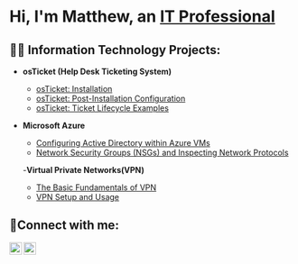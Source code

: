 <h1>Hi, I'm Matthew, an <a href="https://linkedin.com/in/matthewtech">IT Professional</a>

<h2>👨‍💻 Information Technology Projects:</h2>

- <b>osTicket (Help Desk Ticketing System)</b>
  - [osTicket: Installation](https://github.com/Mattgtech/ost-Installation)
  - [osTicket: Post-Installation Configuration](https://github.com/mattgtech/post-install-config)
  - [osTicket: Ticket Lifecycle Examples](https://github.com/mattgtech/ticket-lifecycle)
- <b>Microsoft Azure</b>
  - [Configuring Active Directory within Azure VMs](https://github.com/mattgtech/configure-ad)
  - [Network Security Groups (NSGs) and Inspecting Network Protocols](https://github.com/mattgtech/azure-network-protocols)
  
  -<b>Virtual Private Networks(VPN)</b>
  - [The Basic Fundamentals of VPN](https://github.com/mattgtech/configure-ad)
  - [VPN Setup and Usage](https://github.com/mattgtech/azure-network-protocols)

<h2>🤳Connect with me:</h2>


[<img align="left" alt="Josh | LinkedIn" width="22px" src="https://cdn.jsdelivr.net/npm/simple-icons@v3/icons/linkedin.svg" />][linkedin]
[<img align="left" alt="Josh | Instagram" width="22px" src="https://cdn.jsdelivr.net/npm/simple-icons@v3/icons/instagram.svg" />][instagram]

[instagram]: https://www.instagram.com/matthewg2002
[linkedin]: https://linkedin.com/in/matthewtech
